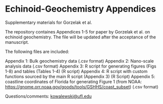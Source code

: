 # Echinoid-Geochemistry Appendices

Supplementary materials for Gorzelak et al.

The repository containes Appendices 1-5 for paper by Gorzelak et al. on echinoid geochemistry. The file will be updated after the acceptance of the manuscript.

The following files are included:

Appendix 1: Bulk geochemistry data (.csv format)
Appendix 2: Nano-scale analysis data (.csv format)
Appendix 3: R script for generating figures (Figs 1-8) and tables (Tables 1-4) (R script)
Appendix 4: R script with custom functions sourced by the main R script (Appendix 3) (R Script)
Appendix 5: coastline coordinates of Florida for generating Figure 1 (from NOAA: https://gnome.orr.noaa.gov/goods/tools/GSHHS/coast_subset) (.csv format)

Questions/comments: kowalewski@ufl.edu
